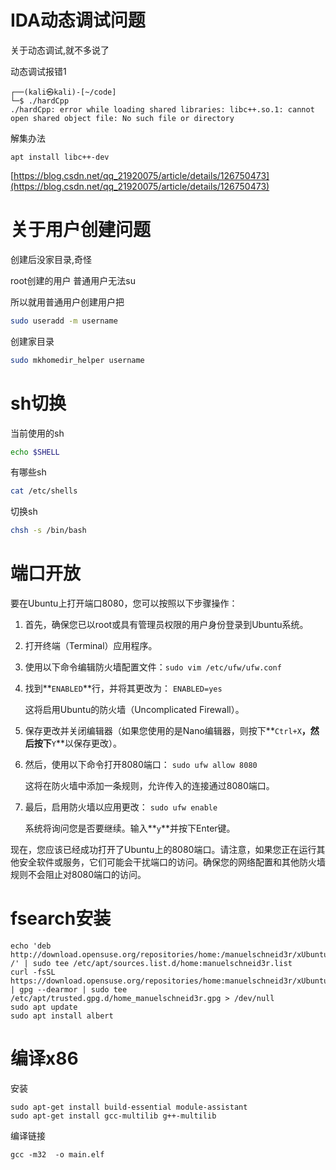 



# IDA动态调试问题

关于动态调试,就不多说了

动态调试报错1

```
┌──(kali㉿kali)-[~/code]
└─$ ./hardCpp
./hardCpp: error while loading shared libraries: libc++.so.1: cannot open shared object file: No such file or directory
```

解集办法

```
apt install libc++-dev
```



[https://blog.csdn.net/qq_21920075/article/details/126750473](https://blog.csdn.net/qq_21920075/article/details/126750473)

# 关于用户创建问题

创建后没家目录,奇怪

root创建的用户 普通用户无法su

所以就用普通用户创建用户把

```bash
sudo useradd -m username
```

创建家目录

```bash
sudo mkhomedir_helper username
```

# sh切换

当前使用的sh

```bash
echo $SHELL
```

有哪些sh

```bash
cat /etc/shells
```

切换sh

```bash
chsh -s /bin/bash
```

# 端口开放

要在Ubuntu上打开端口8080，您可以按照以下步骤操作：

1. 首先，确保您已以root或具有管理员权限的用户身份登录到Ubuntu系统。
2. 打开终端（Terminal）应用程序。
3. 使用以下命令编辑防火墙配置文件：`sudo vim /etc/ufw/ufw.conf`
4. 找到**`ENABLED`**行，并将其更改为： `ENABLED=yes`
   
    这将启用Ubuntu的防火墙（Uncomplicated Firewall）。
    
5. 保存更改并关闭编辑器（如果您使用的是Nano编辑器，则按下**`Ctrl+X`**，然后按下**`Y`**以保存更改）。
6. 然后，使用以下命令打开8080端口： `sudo ufw allow 8080`
   
    这将在防火墙中添加一条规则，允许传入的连接通过8080端口。
    
7. 最后，启用防火墙以应用更改： `sudo ufw enable`
   
    系统将询问您是否要继续。输入**`y`**并按下Enter键。
    

现在，您应该已经成功打开了Ubuntu上的8080端口。请注意，如果您正在运行其他安全软件或服务，它们可能会干扰端口的访问。确保您的网络配置和其他防火墙规则不会阻止对8080端口的访问。





# fsearch安装



```
echo 'deb http://download.opensuse.org/repositories/home:/manuelschneid3r/xUbuntu_20.04/ /' | sudo tee /etc/apt/sources.list.d/home:manuelschneid3r.list
curl -fsSL https://download.opensuse.org/repositories/home:manuelschneid3r/xUbuntu_20.04/Release.key | gpg --dearmor | sudo tee /etc/apt/trusted.gpg.d/home_manuelschneid3r.gpg > /dev/null
sudo apt update
sudo apt install albert
```





# 编译x86

安装

```
sudo apt-get install build-essential module-assistant  
sudo apt-get install gcc-multilib g++-multilib  
```



编译链接

```
gcc -m32  -o main.elf  
```

